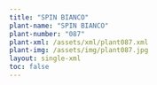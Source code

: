 ```yaml
---
title: "SPIN BIANCO"
plant-name: "SPIN BIANCO"
plant-number: "087"
plant-xml: /assets/xml/plant087.xml
plant-img: /assets/img/plant087.jpg
layout: single-xml
toc: false
---
```

